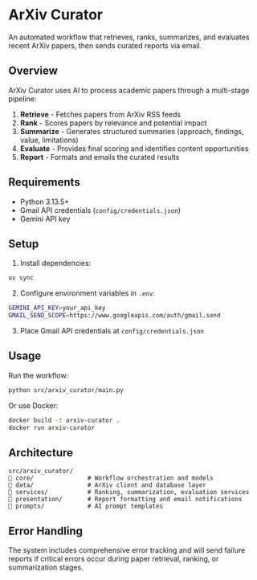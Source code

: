 # ArXiv Curator

An automated workflow that retrieves, ranks, summarizes, and evaluates recent ArXiv papers, then sends curated reports via email.

## Overview

ArXiv Curator uses AI to process academic papers through a multi-stage pipeline:

1. **Retrieve** - Fetches papers from ArXiv RSS feeds
2. **Rank** - Scores papers by relevance and potential impact
3. **Summarize** - Generates structured summaries (approach, findings, value, limitations)
4. **Evaluate** - Provides final scoring and identifies content opportunities
5. **Report** - Formats and emails the curated results

## Requirements

- Python 3.13.5+
- Gmail API credentials (`config/credentials.json`)
- Gemini API key

## Setup

1. Install dependencies:
```bash
uv sync
```

2. Configure environment variables in `.env`:
```bash
GEMINI_API_KEY=your_api_key
GMAIL_SEND_SCOPE=https://www.googleapis.com/auth/gmail.send
```

3. Place Gmail API credentials at `config/credentials.json`

## Usage

Run the workflow:
```bash
python src/arxiv_curator/main.py
```

Or use Docker:
```bash
docker build -t arxiv-curator .
docker run arxiv-curator
```

## Architecture

```
src/arxiv_curator/
   core/               # Workflow orchestration and models
   data/               # ArXiv client and database layer
   services/           # Ranking, summarization, evaluation services
   presentation/       # Report formatting and email notifications
   prompts/            # AI prompt templates
```

## Error Handling

The system includes comprehensive error tracking and will send failure reports if critical errors occur during paper retrieval, ranking, or summarization stages.
